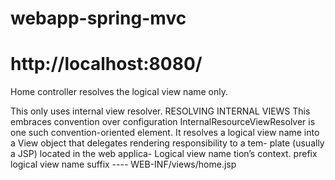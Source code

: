 # webapp-spring-mvc

# http://localhost:8080/

Home controller resolves the logical view name only.

This only uses internal view resolver.
RESOLVING INTERNAL VIEWS
This embraces convention over configuration
InternalResourceViewResolver is one such convention-oriented element.
It
resolves a logical view name into a View object
that delegates rendering responsibility to a tem-
plate (usually a JSP) located in the web applica-
Logical view name
tion’s context.
prefix        logical view name   suffix
              ----
WEB-INF/views/home.jsp

